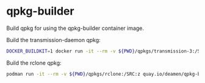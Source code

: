 # qpkg-builder
Build qpkg for using the qpkg-builder container image.

Build the transmission-daemon qpkg:
```bash
DOCKER_BUILDKIT=1 docker run -it --rm -v ${PWD}/qpkgs/transmission-3:/SRC qpkg-builder

```

Build the rclone qpkg:
```bash
podman run -it --rm -v ${PWD}/qpkgs/rclone:/SRC:z quay.io/deamen/qpkg-builder
```